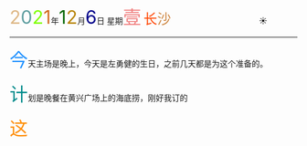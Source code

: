 <font size=6><font color=#DEB887>2</font><font color=#5F9EA0>0</font><font color=7FFF00>2</font><font color=#D2691E>1</font></font>年<font size=6 color=006400>1</font><font size=6 color=#B8860B>2</font>月<font size=6 color=#00008B>6</font>日 星期<font size=6 color=#F08080>壹</font>
<font size=5><font color=#FF4500>长</font><font color=#CD853F>沙</font></font>&emsp;&emsp;&emsp;&emsp;&emsp;&emsp;&emsp;&emsp;&emsp;&emsp;&emsp;:sunny:

-----

<font size=6 color=#1E90FF>今</font>天主场是晚上，今天是左勇健的生日，之前几天都是为这个准备的。

<font size=6 color=#008B8B>计</font>划是晚餐在黄兴广场上的海底捞，刚好我订的

<font size=6 color=#FF8C00>这</font>


